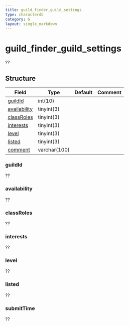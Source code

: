 ```yaml
---
title: guild_finder_guild_settings
type: characterdb
category: G
layout: single_markdown
---
```


# guild_finder_guild_settings
??

## Structure

Field                           | Type          | Default                                   | Comment
------------------------------- | ------------- | ----------------------------------------- | -------
[guildId](#guildId)             | int(10)       |                                           |
[availability](#availability)   | tinyint(3)    |                                           |
[classRoles](#classRoles)       | tinyint(3)    |                                           |        
[interests](#interests)         | tinyint(3)    |                                           |        
[level](#level)                 | tinyint(3)    |                                           |        
[listed](#listed)               | tinyint(3)    |                                           |        
[comment](#comment)             | varchar(100)  |                                           |        

### guildId

??

### availability

??

### classRoles

??

### interests

??

### level

??

### listed

??

### submitTime

??
